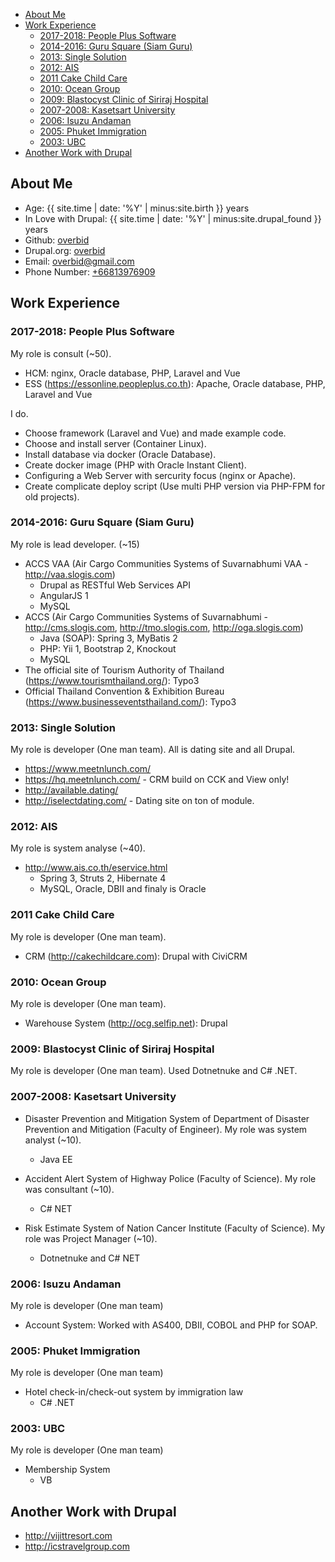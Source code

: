 - [About Me](#about-me)
- [Work Experience](#work-experience)
    - [2017-2018: People Plus Software](#2017-2018-people-plus-software)
    - [2014-2016: Guru Square (Siam Guru)](#2014-2016-guru-square-siam-guru)
    - [2013: Single Solution](#2013-single-solution)
    - [2012: AIS](#2012-ais)
    - [2011 Cake Child Care](#2011-cake-child-care)
    - [2010: Ocean Group](#2010-ocean-group)
    - [2009: Blastocyst Clinic of Siriraj Hospital](#2009-blastocyst-clinic-of-siriraj-hospital)
    - [2007-2008: Kasetsart University](#2007-2008-kasetsart-university)
    - [2006: Isuzu Andaman](#2006-isuzu-andaman)
    - [2005: Phuket Immigration](#2005-phuket-immigration)
    - [2003: UBC](#2003-ubc)
- [Another Work with Drupal](#another-work-with-drupal)

## About Me

* Age: {{ site.time | date: '%Y' | minus:site.birth }} years
* In Love with Drupal: {{ site.time | date: '%Y' | minus:site.drupal_found }} years
* Github: [overbid](https://github.com/overbid/overbid.github.io)
* Drupal.org: [overbid](https://www.drupal.org/u/overbid)
* Email: [overbid@gmail.com](mailto:overbid@gmail.com)
* Phone Number: [+66813976909](tel:+66813976909)

## Work Experience

### 2017-2018: People Plus Software
My role is consult (~50).
* HCM: nginx, Oracle database, PHP, Laravel and Vue
* ESS (https://essonline.peopleplus.co.th): Apache, Oracle database, PHP, Laravel and Vue

I do.
* Choose framework (Laravel and Vue) and made example code.
* Choose and install server (Container Linux).
* Install database via docker (Oracle Database).
* Create docker image (PHP with Oracle Instant Client).
* Configuring a Web Server with sercurity focus (nginx or Apache).
* Create complicate deploy script (Use multi PHP version via PHP-FPM for old projects).

### 2014-2016: Guru Square (Siam Guru)
My role is lead developer. (~15)
* ACCS VAA (Air Cargo Communities Systems of Suvarnabhumi VAA - http://vaa.slogis.com)
    * Drupal as RESTful Web Services API
    * AngularJS 1
    * MySQL
* ACCS (Air Cargo Communities Systems of Suvarnabhumi - http://cms.slogis.com, http://tmo.slogis.com, http://oga.slogis.com)
    * Java (SOAP): Spring 3, MyBatis 2
    * PHP: Yii 1, Bootstrap 2, Knockout
    * MySQL
* The official site of Tourism Authority of Thailand (https://www.tourismthailand.org/): Typo3
* Official Thailand Convention & Exhibition Bureau (https://www.businesseventsthailand.com/): Typo3

### 2013: Single Solution
My role is developer (One man team). All is dating site and all Drupal.
* https://www.meetnlunch.com/
* https://hq.meetnlunch.com/ - CRM build on CCK and View only!
* http://available.dating/
* http://iselectdating.com/ - Dating site on ton of module.

### 2012: AIS
My role is system analyse (~40).
*  http://www.ais.co.th/eservice.html
    * Spring 3, Struts 2, Hibernate 4
    * MySQL, Oracle, DBII and finaly is Oracle

### 2011 Cake Child Care
My role is developer (One man team).
* CRM (http://cakechildcare.com): Drupal with CiviCRM


### 2010: Ocean Group
My role is developer (One man team).
* Warehouse System (http://ocg.selfip.net): Drupal

### 2009: Blastocyst Clinic of Siriraj Hospital
My role is developer (One man team). Used Dotnetnuke and C# .NET.

### 2007-2008: Kasetsart University
* Disaster Prevention and Mitigation System of Department of Disaster Prevention and Mitigation (Faculty of Engineer). My role was system analyst (~10).
    * Java EE

* Accident Alert System of Highway Police (Faculty of Science). My role was consultant (~10).
    * C# NET

* Risk Estimate System of Nation Cancer Institute (Faculty of Science). My role was Project Manager (~10).
    * Dotnetnuke and C# NET

### 2006: Isuzu Andaman
My role is developer (One man team)
* Account System: Worked with AS400, DBII, COBOL and PHP for SOAP.

### 2005: Phuket Immigration 
My role is developer (One man team)
* Hotel check-in/check-out system by immigration law
    * C# .NET

### 2003: UBC
My role is developer (One man team)
* Membership System
    * VB

## Another Work with Drupal
* http://vijittresort.com
* http://icstravelgroup.com
